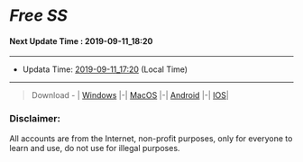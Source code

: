 
# *Free SS*

#### Next Update Time : 2019-09-11_18:20

---
* Updata Time: [2019-09-11_17:20](https://github.com/Geek-007/free-SS/blob/master/2019-09-11_17:20_FreeSS.txt) (Local Time)
---

> Download - | [Windows](https://github.com/shadowsocks/shadowsocks-windows/releases) |-| [MacOS](https://github.com/shadowsocks/shadowsocks-iOS/releases) |-| [Android](https://github.com/shadowsocks/shadowsocks-android/releases) |-| [IOS](https://itunes.apple.com/us/)|

### Disclaimer:
All accounts are from the Internet, non-profit purposes, only for everyone to learn and use, do not use for illegal purposes.
<br>
